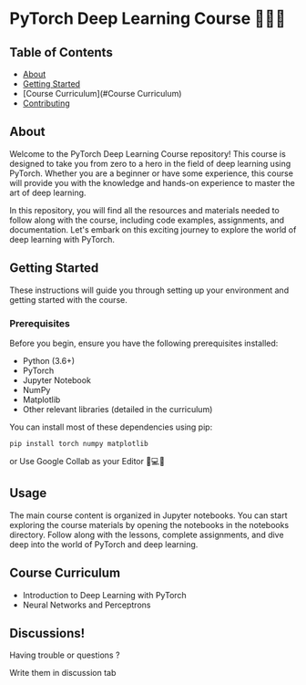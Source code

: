 # PyTorch Deep Learning Course 🔮✨🧪

## Table of Contents

- [About](#about)
- [Getting Started](#getting_started)
- [Course Curriculum](#Course Curriculum)
- [Contributing](../CONTRIBUTING.md)

## About <a name="about"></a>

Welcome to the PyTorch Deep Learning Course repository! This course is designed to take you from zero to a hero in the field of deep learning using PyTorch. Whether you are a beginner or have some experience, this course will provide you with the knowledge and hands-on experience to master the art of deep learning.

In this repository, you will find all the resources and materials needed to follow along with the course, including code examples, assignments, and documentation. Let's embark on this exciting journey to explore the world of deep learning with PyTorch.

## Getting Started <a name="getting_started"></a>

These instructions will guide you through setting up your environment and getting started with the course.

### Prerequisites

Before you begin, ensure you have the following prerequisites installed:

- Python (3.6+)
- PyTorch
- Jupyter Notebook
- NumPy
- Matplotlib
- Other relevant libraries (detailed in the curriculum)

You can install most of these dependencies using pip:

```
pip install torch numpy matplotlib
```

or Use Google Collab as your Editor 🌟💻🚀

## Usage <a name = "usage"></a>

The main course content is organized in Jupyter notebooks. You can start exploring the course materials by opening the notebooks in the notebooks directory. Follow along with the lessons, complete assignments, and dive deep into the world of PyTorch and deep learning.

## Course Curriculum <a name = "Course Curriculum"></a>

- Introduction to Deep Learning with PyTorch
- Neural Networks and Perceptrons

## Discussions! <a name = "Discussions!"></a>

Having trouble or questions ?

Write them in discussion tab
